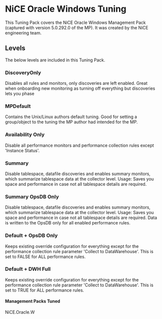 # NiCE Oracle Windows Tuning
This Tuning Pack covers the NiCE Oracle Windows Management Pack (captured with version 5.0.292.0 of the MP). It was created by the NiCE engineering team.

## Levels
The below levels are included in this Tuning Pack. 

### DiscoveryOnly
Disables all rules and monitors, only discoveries are left enabled. Great when onboarding new monitoring as turning off everything but discoveries lets you phase 

### MPDefault
Contains the Unix/Linux authors default tuning. Good for setting a group/object to the tuning the MP author had intended for the MP.

### Availability Only 
Disable all performance monitors and performance collection rules except 'Instance Status'.

### Summary 
Disable tablespace, datafile discoveries and enables summary monitors, which summarize tablespace data at the collector level. Usage: Saves you space and performance in case not all tablespace details are required. 

### Summary OpsDB Only
Disable tablespace, datafile discoveries and enables summary monitors, which summarize tablespace data at the collector level. Usage: Saves you space and performance in case not all tablespace details are required. Data is written to the OpsDB only for all enabled performance rules. 

### Default + OpsDB Only
Keeps existing override configuration for everything except for the performance collection rule parameter 'Collect to DataWarehouse'. This is set to FALSE for ALL performance rules. 

### Default + DWH Full
Keeps existing override configuration for everything except for the performance collection rule parameter 'Collect to DataWarehouse'. This is set to TRUE for ALL performance rules. 


#### Management Packs Tuned

NiCE.Oracle.W